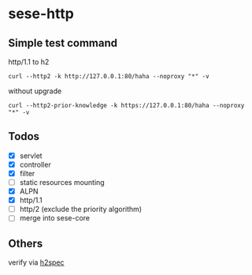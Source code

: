 # sese-http

## Simple test command

http/1.1 to h2

```shell
curl --http2 -k http://127.0.0.1:80/haha --noproxy "*" -v
```

without upgrade

```shell
curl --http2-prior-knowledge -k https://127.0.0.1:80/haha --noproxy "*" -v
```

## Todos

- [x] servlet
- [x] controller
- [x] filter
- [ ] static resources mounting
- [x] ALPN
- [x] http/1.1
- [ ] http/2 (exclude the priority algorithm)
- [ ] merge into sese-core

## Others

verify via [h2spec](https://github.com/summerwind/h2spec)